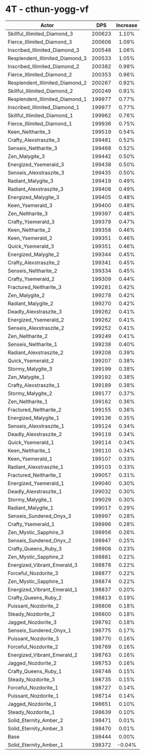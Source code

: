 # 4T - cthun-yogg-vf
| Actor | DPS | Increase |
|---|:---:|:---:|
|Skillful_Illimited_Diamond_3|200623|1.10%|
|Fierce_Illimited_Diamond_3|200606|1.09%|
|Inscribed_Illimited_Diamond_3|200548|1.06%|
|Resplendent_Illimited_Diamond_3|200533|1.05%|
|Inscribed_Illimited_Diamond_2|200382|0.98%|
|Fierce_Illimited_Diamond_2|200353|0.96%|
|Resplendent_Illimited_Diamond_2|200267|0.92%|
|Skillful_Illimited_Diamond_2|200249|0.91%|
|Resplendent_Illimited_Diamond_1|199977|0.77%|
|Inscribed_Illimited_Diamond_1|199977|0.77%|
|Skillful_Illimited_Diamond_1|199962|0.76%|
|Fierce_Illimited_Diamond_1|199936|0.75%|
|Keen_Neltharite_3|199519|0.54%|
|Crafty_Alexstraszite_3|199481|0.52%|
|Senseis_Neltharite_3|199468|0.52%|
|Zen_Malygite_3|199442|0.50%|
|Energized_Ysemerald_3|199438|0.50%|
|Senseis_Alexstraszite_3|199435|0.50%|
|Radiant_Malygite_3|199419|0.49%|
|Radiant_Alexstraszite_3|199408|0.49%|
|Energized_Malygite_3|199405|0.48%|
|Keen_Ysemerald_3|199400|0.48%|
|Zen_Neltharite_3|199397|0.48%|
|Crafty_Ysemerald_3|199378|0.47%|
|Keen_Neltharite_2|199358|0.46%|
|Keen_Ysemerald_2|199351|0.46%|
|Quick_Ysemerald_3|199351|0.46%|
|Energized_Malygite_2|199344|0.45%|
|Crafty_Alexstraszite_2|199341|0.45%|
|Senseis_Neltharite_2|199334|0.45%|
|Crafty_Ysemerald_2|199309|0.44%|
|Fractured_Neltharite_3|199281|0.42%|
|Zen_Malygite_2|199278|0.42%|
|Radiant_Malygite_2|199270|0.42%|
|Deadly_Alexstraszite_3|199262|0.41%|
|Energized_Ysemerald_2|199262|0.41%|
|Senseis_Alexstraszite_2|199252|0.41%|
|Zen_Neltharite_2|199249|0.41%|
|Senseis_Neltharite_1|199238|0.40%|
|Radiant_Alexstraszite_2|199208|0.39%|
|Quick_Ysemerald_2|199207|0.38%|
|Stormy_Malygite_3|199199|0.38%|
|Zen_Malygite_1|199192|0.38%|
|Crafty_Alexstraszite_1|199189|0.38%|
|Stormy_Malygite_2|199177|0.37%|
|Zen_Neltharite_1|199162|0.36%|
|Fractured_Neltharite_2|199155|0.36%|
|Energized_Malygite_1|199136|0.35%|
|Senseis_Alexstraszite_1|199124|0.34%|
|Deadly_Alexstraszite_2|199119|0.34%|
|Quick_Ysemerald_1|199114|0.34%|
|Keen_Neltharite_1|199110|0.34%|
|Keen_Ysemerald_1|199107|0.33%|
|Radiant_Alexstraszite_1|199103|0.33%|
|Fractured_Neltharite_1|199057|0.31%|
|Energized_Ysemerald_1|199040|0.30%|
|Deadly_Alexstraszite_1|199032|0.30%|
|Stormy_Malygite_1|199029|0.30%|
|Radiant_Malygite_1|199017|0.29%|
|Senseis_Sundered_Onyx_3|198997|0.28%|
|Crafty_Ysemerald_1|198996|0.28%|
|Zen_Mystic_Sapphire_3|198956|0.26%|
|Senseis_Sundered_Onyx_2|198947|0.25%|
|Crafty_Queens_Ruby_3|198908|0.23%|
|Zen_Mystic_Sapphire_2|198881|0.22%|
|Energized_Vibrant_Emerald_3|198878|0.22%|
|Forceful_Nozdorite_3|198877|0.22%|
|Zen_Mystic_Sapphire_1|198874|0.22%|
|Energized_Vibrant_Emerald_1|198837|0.20%|
|Crafty_Queens_Ruby_2|198813|0.19%|
|Puissant_Nozdorite_2|198806|0.18%|
|Steady_Nozdorite_2|198800|0.18%|
|Jagged_Nozdorite_3|198792|0.18%|
|Senseis_Sundered_Onyx_1|198775|0.17%|
|Puissant_Nozdorite_3|198770|0.16%|
|Forceful_Nozdorite_2|198769|0.16%|
|Energized_Vibrant_Emerald_2|198763|0.16%|
|Jagged_Nozdorite_2|198753|0.16%|
|Crafty_Queens_Ruby_1|198748|0.15%|
|Steady_Nozdorite_3|198735|0.15%|
|Forceful_Nozdorite_1|198727|0.14%|
|Puissant_Nozdorite_1|198714|0.14%|
|Jagged_Nozdorite_1|198651|0.10%|
|Steady_Nozdorite_1|198639|0.10%|
|Solid_Eternity_Amber_2|198471|0.01%|
|Solid_Eternity_Amber_3|198470|0.01%|
|Base|198444|0.00%|
|Solid_Eternity_Amber_1|198372|-0.04%|
